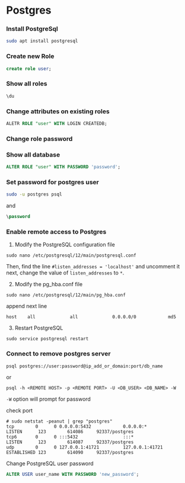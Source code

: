 # Postgres


### Install PostgreSql

```bash
sudo apt install postgresql
```

### Create new Role
```sql
create role user;
```
### Show all roles
```sql
\du
```

### Change attributes on existing roles
```sql
ALETR ROLE "user" WITH LOGIN CREATEDB;
```

### Change role password

### Show all database
```sql
ALTER ROLE "user" WITH PASSWORD 'password';
```


### Set password for postgres user
```bash
sudo -u postgres psql
```
and
```sql
\password
```

### Enable remote access to Postgres
1. Modify the PostgreSQL configuration file
```
sudo nano /etc/postgresql/12/main/postgresql.conf
```
Then, find the line `#listen_addresses = 'localhost'` and uncomment it 
next, change the value of `listen_addresses` to `*`.

2. Modify the pg_hba.conf file

```
sudo nano /etc/postgresql/12/main/pg_hba.conf
```
append next line
```
host    all             all             0.0.0.0/0            md5
```
3. Restart PostgreSQL
```
sudo service postgresql restart
```

### Connect to remove postgres server
```
psql postgres://user:password@ip_add_or_domain:port/db_name
```
or
```
psql -h <REMOTE HOST> -p <REMOTE PORT> -U <DB_USER> <DB_NAME> -W
```
`-W` option will prompt for password

check port
```
# sudo netstat -peanut | grep "postgres"
tcp        0      0 0.0.0.0:5432            0.0.0.0:*               LISTEN      123        614086     92337/postgres      
tcp6       0      0 :::5432                 :::*                    LISTEN      123        614087     92337/postgres      
udp        0      0 127.0.0.1:41721         127.0.0.1:41721         ESTABLISHED 123        614090     92337/postgres  
```
Change PostgreSQL user password
```sql
ALTER USER user_name WITH PASSWORD 'new_password';
```

